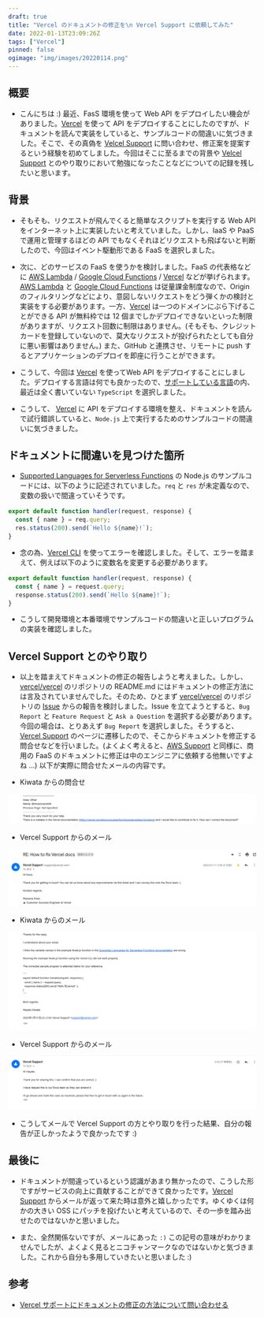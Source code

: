 ```yaml
---
draft: true
title: "Vercel のドキュメントの修正を\n Vercel Support に依頼してみた"
date: 2022-01-13T23:09:26Z
tags: ["Vercel"]
pinned: false
ogimage: "img/images/20220114.png"
---
```


## 概要

- こんにちは :) 最近、FasS 環境を使って Web API をデプロイしたい機会がありました。[Vercel](https://vercel.com) を使って API をデプロイすることにしたのですが、ドキュメントを読んで実装をしていると、サンプルコードの間違いに気づきました。そこで、その真偽を [Velcel Support](https://vercel.com/support) に問い合わせ、修正案を提案するという経験を初めてしました。今回はそこに至るまでの背景や [Velcel Support](https://vercel.com/support) とのやり取りにおいて勉強になったことなどについての記録を残したいと思います。

## 背景

- そもそも、リクエストが飛んでくると簡単なスクリプトを実行する Web API をインターネット上に実装したいと考えていました。しかし、IaaS や PaaS で運用と管理するほどの API でもなくそれほどリクエストも飛ばないと判断したので、今回はイベント駆動形である FaaS を選択しました。

- 次に、どのサービスの FaaS を使うかを検討しました。FaaS の代表格などに [AWS Lambda](https://aws.amazon.com/jp/lambda/) / [Google Cloud Functions](https://cloud.google.com/functions) / [Vercel](https://vercel.com) などが挙げられます。[AWS Lambda](https://aws.amazon.com/jp/lambda/) と [Google Cloud Functions](https://cloud.google.com/functions) は従量課金制度なので、Origin のフィルタリングなどにより、意図しないリクエストをどう弾くかの検討と実装をする必要があります。一方、[Vercel](https://vercel.com) は一つのドメインにぶら下げることができる API が無料枠では 12 個までしかデプロイできないといった制限がありますが、リクエスト回数に制限はありません。(そもそも、クレジットカードを登録していないので、莫大なリクエストが投げられたとしても自分に悪い影響はありません。) また、GitHub と連携させ、リモートに push するとアプリケーションのデプロイを即座に行うことができます。

- こうして、今回は [Vercel](https://vercel.com) を使ってWeb API をデプロイすることにしました。デプロイする言語は何でも良かったので、[サポートしている言語](https://vercel.com/docs/concepts/functions/supported-languages)の内、最近は全く書いていない `TypeScript` を選択しました。

- こうして、 [Vercel](https://vercel.com) に API をデプロイする環境を整え、ドキュメントを読んで試行錯誤していると、`Node.js` 上で実行するためのサンプルコードの間違いに気づきました。

## ドキュメントに間違いを見つけた箇所

- [Supported Languages for Serverless Functions](https://vercel.com/docs/concepts/functions/supported-languages#node.js) の Node.js のサンプルコードには、以下のように記述されていました。`req` と `res` が未定義なので、変数の扱いで間違っていそうです。

```js
export default function handler(request, response) {
  const { name } = req.query;
  res.status(200).send(`Hello ${name}!`);
}
```

- 念の為、[Vercel CLI](https://vercel.com/cli) を使ってエラーを確認しました。そして、エラーを踏まえて、例えば以下のように変数名を変更する必要があります。

```js
export default function handler(request, response) {
  const { name } = request.query;
  response.status(200).send(`Hello ${name}!`);
}
```

- こうして開発環境と本番環境でサンプルコードの間違いと正しいプログラムの実装を確認しました。

## Vercel Support とのやり取り

- 以上を踏まえてドキュメントの修正の報告しようと考えました。しかし、 [vercel/vercel](https://github.com/vercel/vercel/issues/new/choose) のリポジトリの README.md にはドキュメントの修正方法には言及されていませんでした。そのため、ひとまず [vercel/vercel](https://github.com/vercel/vercel/issues/new/choose) のリポジトリの [Issue](https://github.com/vercel/vercel/issues/new/choose) からの報告を検討しました。Issue を立てようとすると、`Bug Report` と `Feature Request` と `Ask a Question` を選択する必要があります。今回の場合は、とりあえず `Bug Report` を選択しました。そうすると、[Vercel Support](https://vercel.com/support/request) のページに遷移したので、そこからドキュメントを修正する問合せなどを行いました。(よくよく考えると、[AWS Support](https://aws.amazon.com/jp/premiumsupport/) と同様に、商用の FaaS のドキュメントに修正は中のエンジニアに依頼する他無いですよね ...) 以下が実際に問合せたメールの内容です。

- Kiwata からの問合せ

![mail_2.png](mail_2.png)

- Vercel Support からのメール

![mail_1.png](mail_1.png)

- Kiwata からのメール

![mail_3.png](mail_3.png)

- Vercel Support からのメール

![mail_4.png](mail_4.png)

- こうしてメールで Vercel Support の方とやり取りを行った結果、自分の報告が正しかったようで良かったです :)

## 最後に

- ドキュメントが間違っているという認識があまり無かったので、こうした形ですがサービスの向上に貢献することができて良かったです。[Vercel Support](https://vercel.com/support/request) からメールが返って来た時は意外と嬉しかったです。ゆくゆくは何かの大きい OSS にパッチを投げたいと考えているので、その一歩を踏み出せたのではないかと思いました。

- また、全然関係ないですが、メールにあった `:)` この記号の意味がわかりませんでしたが、よくよく見るとニコチャンマークなのではないかと気づきました。これから自分も多用していきたいと思いました :)

## 参考

- [Vercel サポートにドキュメントの修正の方法について問い合わせる](https://github.com/haytok/apis-for-nodejs-on-vercel/issues/1)
